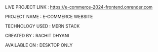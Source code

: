 LIVE PROJECT LINK :  https://e-commerce-2024-frontend.onrender.com

PROJECT NAME      :  E-COMMERCE WEBSITE

TECHNOLOGY USED   :  MERN STACK

CREATED BY        :  RACHIT DHYANI

AVAILABLE ON      : DESKTOP ONLY

